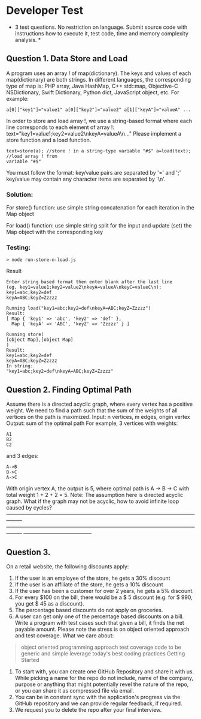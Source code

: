 # Developer Test

* 3 test questions. No restriction on language. Submit source code with instructions
how to execute it, test code, time and memory complexity analysis. *

## Question 1. Data Store and Load
A program uses an array ! of map(dictionary). The keys and values of each
map(dictionary) are both strings. In different languages, the corresponding type of map
is: PHP array, Java HashMap, C++ std::map, Objective-C NSDictionary, Swift Dictionary,
Python dict, JavaScript object, etc. For example:
```
a[0]["key1"]="value1" a[0]["key2"]="value2" a[1]["keyA"]="valueA" ...
```
In order to store and load array !, we use a string-based format where each line
corresponds to each element of array !:
text="key1=value1;key2=value2\nkeyA=valueA\n..."
Please implement a store function and a load function.
```
text=store(a); //store ! in a string-type variable "#$" a=load(text); //load array ! from
variable "#$"
```
You must follow the format:
key/value pairs are separated by '=' and ';' key/value may contain any character
items are separated by '\n’.

### Solution: 
For store() function: use simple string concatenation for each iteration in the Map object

For load() function: use simple string split for the input and update (set) the Map object with the corresponding key

### Testing: 
```
> node run-store-n-load.js
```
Result
```
Enter string based format then enter blank after the last line
(eg. key1=value1;key2=value2\nkeyA=valueA\nkeyC=valueC\n):
key1=abc;key2=def
keyA=ABC;keyZ=Zzzzz

Running load("key1=abc;key2=def\nkeyA=ABC;keyZ=Zzzzz")
Result:
[ Map { 'key1' => 'abc', 'key2' => 'def' },
  Map { 'keyA' => 'ABC', 'keyZ' => 'Zzzzz' } ]

Running store(
[object Map],[object Map]
)
Result:
key1=abc;key2=def
keyA=ABC;keyZ=Zzzzz
In string:
"key1=abc;key2=def\nkeyA=ABC;keyZ=Zzzzz"
```


## Question 2. Finding Optimal Path
Assume there is a directed acyclic graph, where every vertex has a positive weight. We
need to find a path such that the sum of the weights of all vertices on the path is
maximized.
Input: n vertices, m edges, origin vertex Output: sum of the optimal path
For example, 3 vertices with weights: 
```
A1
B2
C2
```
and 3 edges:
```
A->B
B->C
A->C
```
With origin vertex A, the output is 5, where optimal path is A → B → C with total weight 1 + 2 + 2 = 5.
Note: The assumption here is directed acyclic graph. What if the graph may not be
acyclic, how to avoid infinite loop caused by cycles?
———————————————————————————————————————
———————————————————————————————————————
—————————————

## Question 3.
On a retail website, the following discounts apply:
1. If the user is an employee of the store, he gets a 30% discount
2. If the user is an affiliate of the store, he gets a 10% discount
3. If the user has been a customer for over 2 years, he gets a 5% discount.
4. For every $100 on the bill, there would be a $ 5 discount (e.g. for $ 990, you get $ 45
as a discount).
5. The percentage based discounts do not apply on groceries.
6. A user can get only one of the percentage based discounts on a bill.
Write a program with test cases such that given a bill, it finds the net payable amount.
Please note the stress is on object oriented approach and test coverage.
What we care about:
> object oriented programming approach
> test coverage
> code to be generic and simple
> leverage today's best coding practices
Getting Started
1. To start with, you can create one GitHub Repository and share it with us. While picking
a name for the repo do not include, name of the company, purpose or anything that might
potentially revel the nature of the repo, or you can share it as compressed file via email.
2. You can be in constant sync with the application's progress via the GitHub repository
and we can provide regular feedback, if required.
3. We request you to delete the repo after your final interview.
